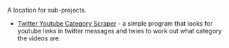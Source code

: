 A location for sub-projects.


 - [Twitter Youtube Category Scraper](./twitter_youtube) - a simple program that looks for youtube links in twitter messages and twies to work out what category the videos are.